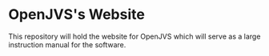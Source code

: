 # OpenJVS's Website

This repository will hold the website for OpenJVS which will serve as a large instruction manual for the software.
